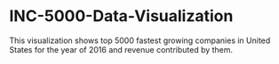 # INC-5000-Data-Visualization
This visualization shows top 5000 fastest growing companies in United States for the year of 2016 and revenue contributed by them.
